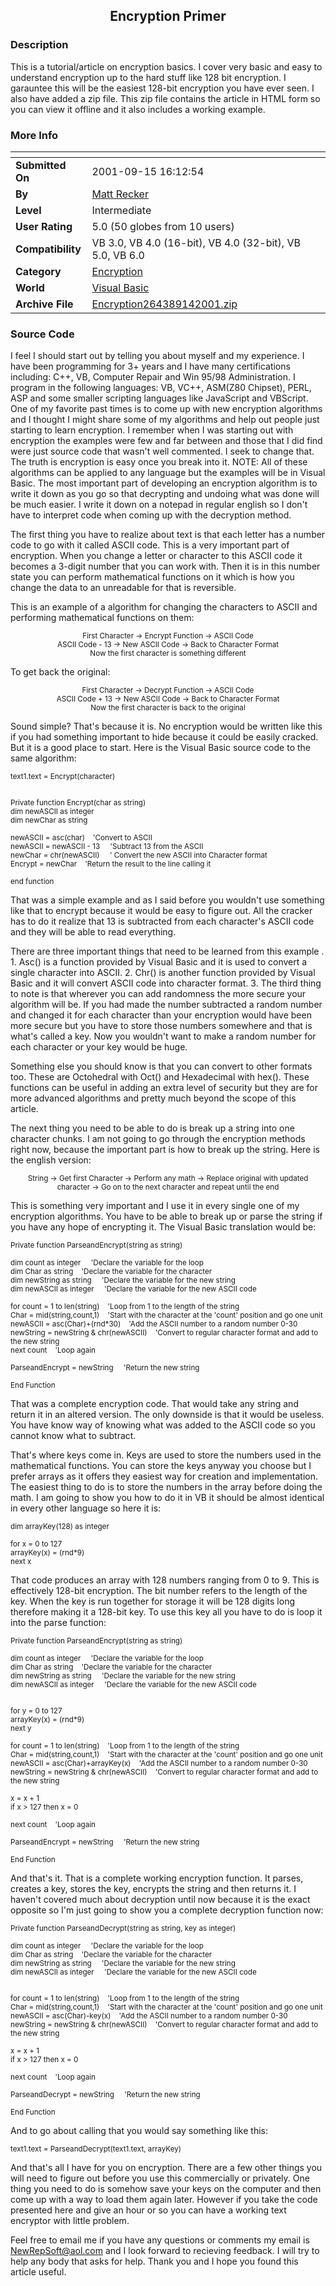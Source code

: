 ﻿<div align="center">

## Encryption Primer


</div>

### Description

This is a tutorial/article on encryption basics. I cover very basic and easy to understand encryption up to the hard stuff like 128 bit encryption. I garauntee this will be the easiest 128-bit encryption you have ever seen. I also have added a zip file. This zip file contains the article in HTML form so you can view it offline and it also includes a working example.
 
### More Info
 


<span>             |<span>
---                |---
**Submitted On**   |2001-09-15 16:12:54
**By**             |[Matt Recker](https://github.com/Planet-Source-Code/PSCIndex/blob/master/ByAuthor/matt-recker.md)
**Level**          |Intermediate
**User Rating**    |5.0 (50 globes from 10 users)
**Compatibility**  |VB 3\.0, VB 4\.0 \(16\-bit\), VB 4\.0 \(32\-bit\), VB 5\.0, VB 6\.0
**Category**       |[Encryption](https://github.com/Planet-Source-Code/PSCIndex/blob/master/ByCategory/encryption__1-48.md)
**World**          |[Visual Basic](https://github.com/Planet-Source-Code/PSCIndex/blob/master/ByWorld/visual-basic.md)
**Archive File**   |[Encryption264389142001\.zip](https://github.com/Planet-Source-Code/matt-recker-encryption-primer__1-27220/archive/master.zip)





### Source Code

I feel I should start out by telling you about myself and my experience. I have been programming for 3+ years and I have many certifications including: C++, VB, Computer Repair and Win 95/98 Administration. I program in the following languages: VB, VC++, ASM(Z80 Chipset), PERL, ASP and some smaller scripting languages like JavaScript and VBScript. One of my favorite past times is to come up with new encryption algorithms and I thought I might share some of my algorithms and help out people just starting to learn encryption.
 I remember when I was starting out with encryption the examples were few and far between and those that I did find were just source code that wasn't well commented. I seek to change that.
 The truth is encryption is easy once you break into it. NOTE: All of these algorithms can be applied to any language but the examples will be in Visual Basic.
 The most important part of developing an encryption algorithm is to write it down as you go so that decrypting and undoing what was done will be much easier. I write it down on a notepad in regular english so I don't have to interpret code when coming up with the decryption method.<p>
 The first thing you have to realize about text is that each letter has a number code to go with it called ASCII code. This is a very important part of encryption. When you change a letter or character to this ASCII code it becomes a 3-digit number that you can work with. Then it is in this number state you can perform mathematical functions on it which is how you change the data to an unreadable for that is reversible.
<p>
 This is an example of a algorithm for changing the characters to ASCII and performing mathematical functions on them:<br><center>
  <small>First Character -> Encrypt Function -> ASCII Code<br>
  ASCII Code - 13 -> New ASCII Code -> Back to Character Format<br>
  Now the first character is something different</small></center><p>
 To get back the original:<p>
  <center>
  <small>First Character -> Decrypt Function -> ASCII Code<br>
  ASCII Code + 13 -> New ASCII Code -> Back to Character Format<br>
  Now the first character is back to the original</small><br><p>
</center>
 Sound simple? That's because it is. No encryption would be written like this if you had something important to hide because it could be easily cracked. But it is a good place to start. Here is the Visual Basic source code to the same algorithm:<p>
<small>
text1.text = Encrypt(character)<p>
<br>
Private function Encrypt(char as string)<br>
dim newASCII as integer<br>
dim newChar as string<br>
<br>
	newASCII = asc(char)    'Convert to ASCII<br>
	newASCII = newASCII - 13     'Subtract 13 from the ASCII<br>
	newChar = chr(newASCII)     ' Convert the new ASCII into Character format<br>
	Encrypt = newChar    'Return the result to the line calling it<br>
<br>
end function<br>
</small>
<p>
That was a simple example and as I said before you wouldn't use something like that to encrypt because it would be easy to figure out. All the cracker has to do it realize that 13 is subtracted from each character's ASCII code and they will be able to read everything.<p>
There are three important things that need to be learned from this example . 1. Asc() is a function provided by Visual Basic and it is used to convert a single character into ASCII. 2. Chr() is another function provided by Visual Basic and it will convert ASCII code into character format. 3. The third thing to note is that wherever you can add randomness the more secure your algorithm will be. If you had made the number subtracted a random number and changed it for each character than your encryption would have been more secure but you have to store those numbers somewhere and that is what's called a key. Now you wouldn't want to make a random number for each character or your key would be huge.
<p>
Something else you should know is that you can convert to other formats too. These are Octohedral with Oct() and Hexadecimal with hex(). These functions can be useful in adding an extra level of security but they are for more advanced algorithms and pretty much beyond the scope of this article.<p>
The next thing you need to be able to do is break up a string into one character chunks. I am not going to go through the encryption methods right now, because the important part is how to break up the string. Here is the english version: <p>
<small>
<center>
String -> Get first Character -> Perform any math -> Replace original with updated character -> Go on to the next character and repeat until the end
</center>
</small>
<p>
This is something very important and I use it in every single one of my encryption algorithms. You have to be able to break up or parse the string if you have any hope of encrypting it. The Visual Basic translation would be:
<p>
<small>
Private function ParseandEncrypt(string as string)<p>
dim count as integer     'Declare the variable for the loop<br>
dim Char as string    'Declare the variable for the character<br>
dim newString as string     'Declare the variable for the new string<br>
dim newASCII as integer     'Declare the variable for the new ASCII code<br>
<br>
for count = 1 to len(string)    'Loop from 1 to the length of the string<br>
	Char = mid(string,count,1)    'Start with the character at the 'count' position and go one unit<br>
	newASCII = asc(Char)+(rnd*30)    'Add the ASCII number to a random number 0-30<br>
	newString = newString & chr(newASCII)    'Convert to regular character format and add to the new string<br>
next count    'Loop again<br>
<br>
ParseandEncrypt = newString     'Return the new string<br>
<br>
End Function<br>
</small>
<p>
That was a complete encryption code. That would take any string and return it in an altered version. The only downside is that it would be useless. You have know way of knowing what was added to the ASCII code so you cannot know what to subtract.<p>
That's where keys come in. Keys are used to store the numbers used in the mathematical functions. You can store the keys anyway you choose but I prefer arrays as it offers they easiest way for creation and implementation. The easiest thing to do is to store the numbers in the array before doing the math. I am going to show you how to do it in VB it should be almost identical in every other language so here it is: <p>
<small>
dim arrayKey(128) as integer<p>
for x = 0 to 127<br>
arrayKey(x) = (rnd*9)<br>
next x<br>
</small>
<p>
That code produces an array with 128 numbers ranging from 0 to 9. This is effectively 128-bit encryption. The bit number refers to the length of the key. When the key is run together for storage it will be 128 digits long therefore making it a 128-bit key. To use this key all you have to do is loop it into the parse function:<p>
<small>
Private function ParseandEncrypt(string as string)<p>
dim count as integer     'Declare the variable for the loop<br>
dim Char as string    'Declare the variable for the character<br>
dim newString as string     'Declare the variable for the new string<br>
dim newASCII as integer     'Declare the variable for the new ASCII code<br>
<br>
<p>
for y = 0 to 127<br>
arrayKey(x) = (rnd*9)<br>
next y<br>
<p>
for count = 1 to len(string)    'Loop from 1 to the length of the string<br>
	Char = mid(string,count,1)    'Start with the character at the 'count' position and go one unit<br>
	newASCII = asc(Char)+arrayKey(x)    'Add the ASCII number to a random number 0-30<br>
	newString = newString & chr(newASCII)    'Convert to regular character format and add to the new string<br>
<br>
x = x + 1<br>
if x > 127 then x = 0<p>
next count    'Loop again<br>
<br>
ParseandEncrypt = newString     'Return the new string<br>
<br>
End Function<br>
</small>
<p>
And that's it. That is a complete working encryption function. It parses, creates a key, stores the key, encrypts the string and then returns it. I haven't covered much about decryption until now because it is the exact opposite so I'm just going to show you a complete decryption function now:
<p>
<small>
Private function ParseandDecrypt(string as string, key as integer)<p>
dim count as integer     'Declare the variable for the loop<br>
dim Char as string    'Declare the variable for the character<br>
dim newString as string     'Declare the variable for the new string<br>
dim newASCII as integer     'Declare the variable for the new ASCII code<br>
<br>
<p>
<p>
for count = 1 to len(string)    'Loop from 1 to the length of the string<br>
	Char = mid(string,count,1)    'Start with the character at the 'count' position and go one unit<br>
	newASCII = asc(Char)-key(x)    'Add the ASCII number to a random number 0-30<br>
	newString = newString & chr(newASCII)    'Convert to regular character format and add to the new string<br>
<br>
x = x + 1<br>
if x > 127 then x = 0<p>
next count    'Loop again<br>
<br>
ParseandDecrypt = newString     'Return the new string<br>
<br>
End Function<br>
</small>
<p>
And to go about calling that you would say something like this:<p>
<small>
text1.text = ParseandDecrypt(text1.text, arrayKey)
</small>
<p>
And that's all I have for you on encryption. There are a few other things you will need to figure out before you use this commercially or privately. One thing you need to do is somehow save your keys on the computer and then come up with a way to load them again later. However if you take the code presented here and give an hour or so you can have a working text encryptor with little problem.<p>
Feel free to email me if you have any questions or comments my email is <a href="mailto:newrepsoft@aol.com">NewRepSoft@aol.com</a> and I look forward to recieving feedback. I will try to help any body that asks for help. Thank you and I hope you found this article useful.

